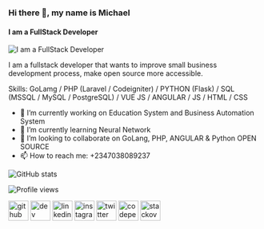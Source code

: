 ### Hi there 👋, my name is Michael
#### I am a FullStack Developer
![I am a FullStack Developer](https://megamsquare.github.io/jsonfiles/images/profile.png)

I am a fullstack developer that wants to improve small business development process, make open source more accessible.

Skills: GoLamg / PHP (Laravel / Codeigniter) / PYTHON (Flask) / SQL (MSSQL / MySQL / PostgreSQL) / VUE JS / ANGULAR / JS / HTML / CSS

- 🔭 I’m currently working on Education System and Business Automation System 
- 🌱 I’m currently learning Neural Network 
- 👯 I’m looking to collaborate on GoLang, PHP, ANGULAR & Python OPEN SOURCE  
- 📫 How to reach me: +2347038089237 

![GitHub stats](https://github-readme-stats.vercel.app/api?username=megamsquare&show_icons=true&count_private=true&theme=radical&hide=stars,prs,issues,contribs)  

![Profile views](https://gpvc.arturio.dev/megamsquare)  


[<img src='https://cdn.jsdelivr.net/npm/simple-icons@3.0.1/icons/github.svg' alt='github' height='40'>](https://github.com/megamsquare)  [<img src='https://cdn.jsdelivr.net/npm/simple-icons@3.0.1/icons/dev-dot-to.svg' alt='dev' height='40'>](https://dev.to/megamsquare)  [<img src='https://cdn.jsdelivr.net/npm/simple-icons@3.0.1/icons/linkedin.svg' alt='linkedin' height='40'>](https://www.linkedin.com/in/megamsquare/)  [<img src='https://cdn.jsdelivr.net/npm/simple-icons@3.0.1/icons/instagram.svg' alt='instagram' height='40'>](https://www.instagram.com/megamsquare/)  [<img src='https://cdn.jsdelivr.net/npm/simple-icons@3.0.1/icons/twitter.svg' alt='twitter' height='40'>](https://twitter.com/megamsquare)  [<img src='https://cdn.jsdelivr.net/npm/simple-icons@3.0.1/icons/codepen.svg' alt='codepen' height='40'>](https://codepen.io/megamsquare)  [<img src='https://cdn.jsdelivr.net/npm/simple-icons@3.0.1/icons/stackoverflow.svg' alt='stackoverflow' height='40'>](https://stackoverflow.com/users/6760233/m-michael)  

<!--
**megamsquare/megamsquare** is a ✨ _special_ ✨ repository because its `README.md` (this file) appears on your GitHub profile.

Here are some ideas to get you started:

- 🔭 I’m currently working on ...
- 🌱 I’m currently learning ...
- 👯 I’m looking to collaborate on ...
- 🤔 I’m looking for help with ...
- 💬 Ask me about ...
- 📫 How to reach me: ...
- 😄 Pronouns: ...
- ⚡ Fun fact: ...
-->

